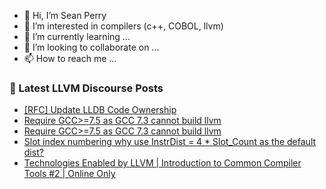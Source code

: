 - 👋 Hi, I’m Sean Perry
- 👀 I’m interested in compilers (c++, COBOL, llvm)
- 🌱 I’m currently learning ...
- 💞️ I’m looking to collaborate on ...
- 📫 How to reach me ...

<!---
s66perry/s66perry is a ✨ special ✨ repository because its `README.md` (this file) appears on your GitHub profile.
You can click the Preview link to take a look at your changes.
--->
### 📕 Latest LLVM Discourse Posts

<!-- DISCOURSE-LLVM:START -->
- [[RFC] Update LLDB Code Ownership](https://discourse.llvm.org/t/rfc-update-lldb-code-ownership/72253#post_16)
- [Require GCC&gt;=7.5 as GCC 7.3 cannot build llvm](https://discourse.llvm.org/t/require-gcc-7-5-as-gcc-7-3-cannot-build-llvm/72310#post_6)
- [Require GCC&gt;=7.5 as GCC 7.3 cannot build llvm](https://discourse.llvm.org/t/require-gcc-7-5-as-gcc-7-3-cannot-build-llvm/72310#post_5)
- [Slot index numbering why use InstrDist = 4 * Slot_Count as the default dist?](https://discourse.llvm.org/t/slot-index-numbering-why-use-instrdist-4-slot-count-as-the-default-dist/72094#post_10)
- [Technologies Enabled by LLVM | Introduction to Common Compiler Tools #2 | Online Only](https://discourse.llvm.org/t/technologies-enabled-by-llvm-introduction-to-common-compiler-tools-2-online-only/72314#post_1)
<!-- DISCOURSE-LLVM:END -->
